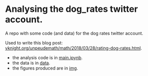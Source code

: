 # Analysing the dog_rates twitter account.

A repo with some code (and data) for the dog rates twitter account.

Used to write this blog post:
[vknight.org/unpeudemath/math/2018/03/28/rating-dog-rates.html](https://vknight.org/unpeudemath/math/2018/03/28/rating-dog-rates.html).

- the analysis code is in [main.ipynb](./main.ipynb).
- the data is in [data](./data/).
- the figures produced are in [img](./img/).
